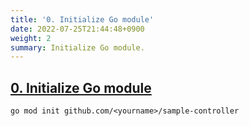 ```yaml
---
title: '0. Initialize Go module'
date: 2022-07-25T21:44:48+0900
weight: 2
summary: Initialize Go module.
---
```


## [0. Initialize Go module](https://github.com/nakamasato/sample-controller/commit/b11d9ab0cab517d9f7ba2be0cf42777c13717095)

```
go mod init github.com/<yourname>/sample-controller
```
